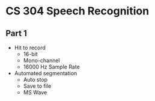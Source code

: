 # CS 304 Speech Recognition

## Part 1

- Hit to record
    - 16-bit
    - Mono-channel
    - 16000 Hz Sample Rate
- Automated segmentation
    - Auto stop
    - Save to file
    - MS Wave
